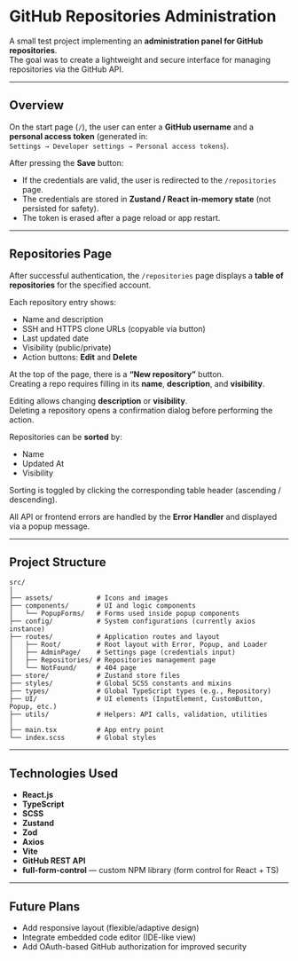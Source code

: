 # GitHub Repositories Administration

A small test project implementing an **administration panel for GitHub repositories**.  
The goal was to create a lightweight and secure interface for managing repositories via the GitHub API.

---

## Overview

On the start page (`/`), the user can enter a **GitHub username** and a **personal access token** (generated in:  
`Settings → Developer settings → Personal access tokens`).

After pressing the **Save** button:

- If the credentials are valid, the user is redirected to the `/repositories` page.
- The credentials are stored in **Zustand / React in-memory state** (not persisted for safety).
- The token is erased after a page reload or app restart.

---

## Repositories Page

After successful authentication, the `/repositories` page displays a **table of repositories** for the specified account.

Each repository entry shows:

- Name and description
- SSH and HTTPS clone URLs (copyable via button)
- Last updated date
- Visibility (public/private)
- Action buttons: **Edit** and **Delete**

At the top of the page, there is a **“New repository”** button.  
Creating a repo requires filling in its **name**, **description**, and **visibility**.

Editing allows changing **description** or **visibility**.  
Deleting a repository opens a confirmation dialog before performing the action.

Repositories can be **sorted** by:

- Name
- Updated At
- Visibility

Sorting is toggled by clicking the corresponding table header (ascending / descending).

All API or frontend errors are handled by the **Error Handler** and displayed via a popup message.

---

## Project Structure

```
src/
│
├── assets/           # Icons and images
├── components/       # UI and logic components
│   └── PopupForms/   # Forms used inside popup components
├── config/           # System configurations (currently axios instance)
├── routes/           # Application routes and layout
│   ├── Root/         # Root layout with Error, Popup, and Loader
│   ├── AdminPage/    # Settings page (credentials input)
│   ├── Repositories/ # Repositories management page
│   └── NotFound/     # 404 page
├── store/            # Zustand store files
├── styles/           # Global SCSS constants and mixins
├── types/            # Global TypeScript types (e.g., Repository)
├── UI/               # UI elements (InputElement, CustomButton, Popup, etc.)
├── utils/            # Helpers: API calls, validation, utilities
│
├── main.tsx          # App entry point
└── index.scss        # Global styles
```

---

## Technologies Used

- **React.js**
- **TypeScript**
- **SCSS**
- **Zustand**
- **Zod**
- **Axios**
- **Vite**
- **GitHub REST API**
- **full-form-control** — custom NPM library (form control for React + TS)

---

## Future Plans

- Add responsive layout (flexible/adaptive design)
- Integrate embedded code editor (IDE-like view)
- Add OAuth-based GitHub authorization for improved security
